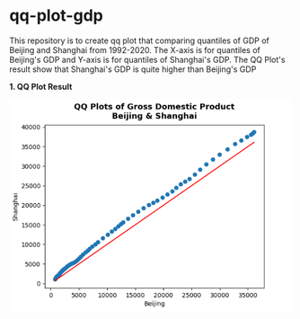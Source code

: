 # qq-plot-gdp
This repository is to create qq plot that comparing quantiles of GDP of Beijing and Shanghai from 1992-2020. The X-axis is for quantiles of Beijing's GDP and Y-axis is for quantiles of Shanghai's GDP. The QQ Plot's result show that Shanghai's GDP is quite higher than Beijing's GDP

**1. QQ Plot Result**

<img src="qq_plot.png" width="700"><br />
